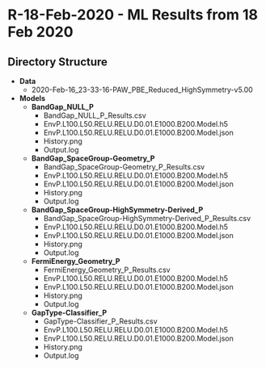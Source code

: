 # R-18-Feb-2020 - ML Results from 18 Feb 2020

## Directory Structure

* **Data**
	- 2020-Feb-16_23-33-16-PAW_PBE_Reduced_HighSymmetry-v5.00
* **Models**
	- **BandGap_NULL_P**
		- BandGap_NULL_P_Results.csv
		- EnvP.L100.L50.RELU.RELU.D0.01.E1000.B200.Model.h5
		- EnvP.L100.L50.RELU.RELU.D0.01.E1000.B200.Model.json
		- History.png
		- Output.log
	- **BandGap_SpaceGroup-Geometry_P**
		- BandGap_SpaceGroup-Geometry_P_Results.csv
		- EnvP.L100.L50.RELU.RELU.D0.01.E1000.B200.Model.h5
		- EnvP.L100.L50.RELU.RELU.D0.01.E1000.B200.Model.json
		- History.png
		- Output.log
	- **BandGap_SpaceGroup-HighSymmetry-Derived_P**
		- BandGap_SpaceGroup-HighSymmetry-Derived_P_Results.csv
		- EnvP.L100.L50.RELU.RELU.D0.01.E1000.B200.Model.h5
		- EnvP.L100.L50.RELU.RELU.D0.01.E1000.B200.Model.json
		- History.png
		- Output.log
	- **FermiEnergy_Geometry_P**
		- FermiEnergy_Geometry_P_Results.csv
		- EnvP.L100.L50.RELU.RELU.D0.01.E1000.B200.Model.h5
		- EnvP.L100.L50.RELU.RELU.D0.01.E1000.B200.Model.json
		- History.png
		- Output.log
	- **GapType-Classifier_P**
		- GapType-Classifier_P_Results.csv
		- EnvP.L100.L50.RELU.RELU.D0.01.E1000.B200.Model.h5
		- EnvP.L100.L50.RELU.RELU.D0.01.E1000.B200.Model.json
		- History.png
		- Output.log
